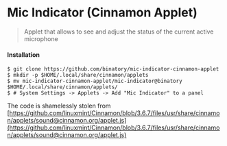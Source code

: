 # Mic Indicator (Cinnamon Applet)

> Applet that allows to see and adjust the status of the current active microphone

#### Installation

```shell
$ git clone https://github.com/binatory/mic-indicator-cinnamon-applet
$ mkdir -p $HOME/.local/share/cinnamon/applets
$ mv mic-indicator-cinnamon-applet/mic-indicator@binatory $HOME/.local/share/cinnamon/applets/
$ # System Settings -> Applets -> Add "Mic Indicator" to a panel
```

The code is shamelessly stolen from [https://github.com/linuxmint/Cinnamon/blob/3.6.7/files/usr/share/cinnamon/applets/sound@cinnamon.org/applet.js](https://github.com/linuxmint/Cinnamon/blob/3.6.7/files/usr/share/cinnamon/applets/sound@cinnamon.org/applet.js)
